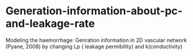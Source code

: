 # Generation-information-about-pc-and-leakage-rate
Modeling the haemorrhage: Genration information in 2D vascular network (Pyane, 2008) by changing Lp ( leakage permibility) and k(conductivity)
